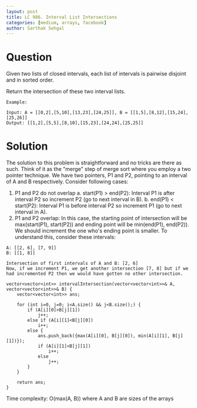 ```yaml
---
layout: post
title: LC 986. Interval List Intersections
categories: [medium, arrays, facebook]
author: Sarthak Sehgal
---
```

# Question
Given two lists of closed intervals, each list of intervals is pairwise disjoint and in sorted order.

Return the intersection of these two interval lists.

```
Example:

Input: A = [[0,2],[5,10],[13,23],[24,25]], B = [[1,5],[8,12],[15,24],[25,26]]
Output: [[1,2],[5,5],[8,10],[15,23],[24,24],[25,25]]
```

# Solution
The solution to this problem is straightforward and no tricks are there as such. Think of it as the "merge" step of merge sort where you employ a two pointer technique. We have two pointers, P1 and P2, pointing to an interval of A and B respectively. Consider following cases:
1. P1 and P2 do not overlap
    a. start(P1) > end(P2): Interval P1 is after interval P2 so increment P2 (go to next interval in B).
    b. end(P1) < start(P2): Interval P1 is before interval P2 so increment P1 (go to next interval in A).
2. P1 and P2 overlap: In this case, the starting point of intersection will be max(start(P1), start(P2)) and ending point will be min(end(P1), end(P2)). We should increment the one who's ending point is smaller. To understand this, consider these intervals:
```
A: [[2, 6], [7, 9]]
B: [[1, 8]]

Intersection of first intervals of A and B: [2, 6]
Now, if we increment P1, we get another intersection [7, 8] but if we had incremented P2 then we would have gotten no other intersection.
```

```
vector<vector<int>> intervalIntersection(vector<vector<int>>& A, vector<vector<int>>& B) {
    vector<vector<int>> ans;
    
    for (int i=0, j=0; i<A.size() && j<B.size();) {
        if (A[i][0]>B[j][1])
            j++;
        else if (A[i][1]<B[j][0])
            i++;
        else {
            ans.push_back({max(A[i][0], B[j][0]), min(A[i][1], B[j][1])});
            if (A[i][1]<B[j][1])
                i++;
            else
                j++;
        }
    }
    
    return ans;
}
```
Time complexity: O(max(A, B)) where A and B are sizes of the arrays